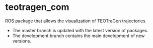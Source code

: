 teotragen_com
=============

ROS package that allows the visualization of TEOTraGen trajectories.

- The master branch is updated with the latest version of packages.
- The development branch contains the main development of new versions.

